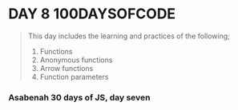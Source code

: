 # DAY 8 100DAYSOFCODE

>This day includes the learning and practices of the following;
>
>1. Functions
>2. Anonymous functions
>3. Arrow functions
>4. Function parameters


### Asabenah 30 days of JS, day seven